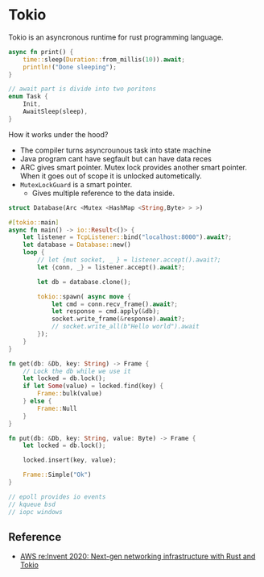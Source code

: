 # Tokio

Tokio is an asyncronous runtime for rust programming language.

```rust
async fn print() {
    time::sleep(Duration::from_millis(10)).await;
    println!("Done sleeping");
}

// await part is divide into two poritons
enum Task {
    Init,
    AwaitSleep(sleep),
}
```

How it works under the hood?
- The compiler turns asyncrounous task into state machine
- Java program cant have segfault but can have data reces
- ARC gives smart pointer. Mutex lock provides another smart pointer. When it goes out of scope it is unlocked autometically.
- `MutexLockGuard` is a smart pointer.
    - Gives multiple reference to the data inside.

```rust
struct Database(Arc <Mutex <HashMap <String,Byte> > >)

#[tokio::main]
async fn main() -> io::Result<()> {
    let listener = TcpListener::bind("localhost:8000").await?;
    let database = Database::new()
    loop {
        // let {mut socket, _ } = listener.accept().await?;
        let {conn, _} = listener.accept().await?;

        let db = database.clone();

        tokio::spawn( async move {
            let cmd = conn.recv_frame().await?;
            let response = cmd.apply(&db);
            socket.write_frame(&response).await?;
            // socket.write_all(b"Hello world").await
        });
    }
}

fn get(db: &Db, key: String) -> Frame {
    // Lock the db while we use it
    let locked = db.lock();
    if let Some(value) = locked.find(key) {
        Frame::bulk(value)
    } else {
        Frame::Null
    }
}

fn put(db: &Db, key: String, value: Byte) -> Frame {
    let locked = db.lock();

    locked.insert(key, value);

    Frame::Simple("Ok")
}

// epoll provides io events
// kqueue bsd
// iopc windows
```

## Reference
- [AWS re:Invent 2020: Next-gen networking infrastructure with Rust and Tokio ](https://www.youtube.com/watch?v=MZyleK8elPk&ab_channel=AWSEvents)